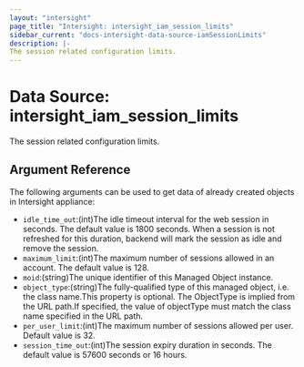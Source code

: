 ```yaml
---
layout: "intersight"
page_title: "Intersight: intersight_iam_session_limits"
sidebar_current: "docs-intersight-data-source-iamSessionLimits"
description: |-
The session related configuration limits.
---
```


# Data Source: intersight_iam_session_limits
The session related configuration limits.
## Argument Reference
The following arguments can be used to get data of already created objects in Intersight appliance:
* `idle_time_out`:(int)The idle timeout interval for the web session in seconds. The default value is 1800 seconds. When a session is not refreshed for this duration, backend will mark the session as idle and remove the session.
* `maximum_limit`:(int)The maximum number of sessions allowed in an account. The default value is 128.
* `moid`:(string)The unique identifier of this Managed Object instance.
* `object_type`:(string)The fully-qualified type of this managed object, i.e. the class name.This property is optional. The ObjectType is implied from the URL path.If specified, the value of objectType must match the class name specified in the URL path.
* `per_user_limit`:(int)The maximum number of sessions allowed per user. Default value is 32.
* `session_time_out`:(int)The session expiry duration in seconds. The default value is 57600 seconds or 16 hours.
